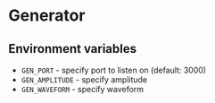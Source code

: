 # Generator

## Environment variables

* `GEN_PORT` - specify port to listen on (default: 3000)
* `GEN_AMPLITUDE` - specify amplitude
* `GEN_WAVEFORM` -  specify waveform